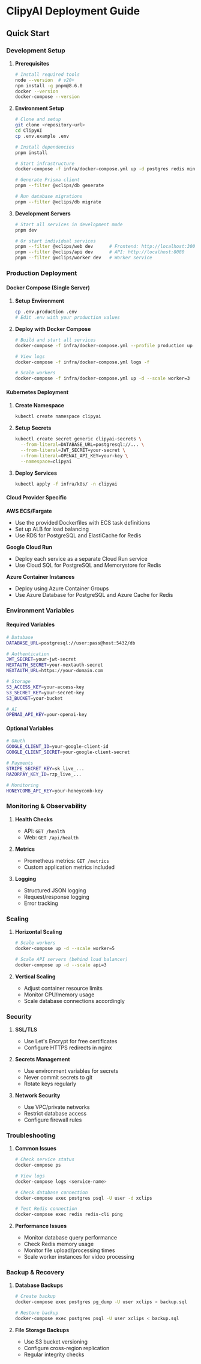 # ClipyAI Deployment Guide

## Quick Start

### Development Setup

1. **Prerequisites**
   ```bash
   # Install required tools
   node --version  # v20+
   npm install -g pnpm@8.6.0
   docker --version
   docker-compose --version
   ```

2. **Environment Setup**
   ```bash
   # Clone and setup
   git clone <repository-url>
   cd ClipyAI
   cp .env.example .env
   
   # Install dependencies
   pnpm install
   
   # Start infrastructure
   docker-compose -f infra/docker-compose.yml up -d postgres redis minio
   
   # Generate Prisma client
   pnpm --filter @xclips/db generate
   
   # Run database migrations
   pnpm --filter @xclips/db migrate
   ```

3. **Development Servers**
   ```bash
   # Start all services in development mode
   pnpm dev
   
   # Or start individual services
   pnpm --filter @xclips/web dev      # Frontend: http://localhost:3000
   pnpm --filter @xclips/api dev      # API: http://localhost:8080
   pnpm --filter @xclips/worker dev   # Worker service
   ```

### Production Deployment

#### Docker Compose (Single Server)

1. **Setup Environment**
   ```bash
   cp .env.production .env
   # Edit .env with your production values
   ```

2. **Deploy with Docker Compose**
   ```bash
   # Build and start all services
   docker-compose -f infra/docker-compose.yml --profile production up -d
   
   # View logs
   docker-compose -f infra/docker-compose.yml logs -f
   
   # Scale workers
   docker-compose -f infra/docker-compose.yml up -d --scale worker=3
   ```

#### Kubernetes Deployment

1. **Create Namespace**
   ```bash
   kubectl create namespace clipyai
   ```

2. **Setup Secrets**
   ```bash
   kubectl create secret generic clipyai-secrets \
     --from-literal=DATABASE_URL=postgresql://... \
     --from-literal=JWT_SECRET=your-secret \
     --from-literal=OPENAI_API_KEY=your-key \
     --namespace=clipyai
   ```

3. **Deploy Services**
   ```bash
   kubectl apply -f infra/k8s/ -n clipyai
   ```

#### Cloud Provider Specific

**AWS ECS/Fargate**
- Use the provided Dockerfiles with ECS task definitions
- Set up ALB for load balancing
- Use RDS for PostgreSQL and ElastiCache for Redis

**Google Cloud Run**
- Deploy each service as a separate Cloud Run service
- Use Cloud SQL for PostgreSQL and Memorystore for Redis

**Azure Container Instances**
- Deploy using Azure Container Groups
- Use Azure Database for PostgreSQL and Azure Cache for Redis

### Environment Variables

#### Required Variables
```bash
# Database
DATABASE_URL=postgresql://user:pass@host:5432/db

# Authentication
JWT_SECRET=your-jwt-secret
NEXTAUTH_SECRET=your-nextauth-secret
NEXTAUTH_URL=https://your-domain.com

# Storage
S3_ACCESS_KEY=your-access-key
S3_SECRET_KEY=your-secret-key
S3_BUCKET=your-bucket

# AI
OPENAI_API_KEY=your-openai-key
```

#### Optional Variables
```bash
# OAuth
GOOGLE_CLIENT_ID=your-google-client-id
GOOGLE_CLIENT_SECRET=your-google-client-secret

# Payments
STRIPE_SECRET_KEY=sk_live_...
RAZORPAY_KEY_ID=rzp_live_...

# Monitoring
HONEYCOMB_API_KEY=your-honeycomb-key
```

### Monitoring & Observability

1. **Health Checks**
   - API: `GET /health`
   - Web: `GET /api/health`

2. **Metrics**
   - Prometheus metrics: `GET /metrics`
   - Custom application metrics included

3. **Logging**
   - Structured JSON logging
   - Request/response logging
   - Error tracking

### Scaling

1. **Horizontal Scaling**
   ```bash
   # Scale workers
   docker-compose up -d --scale worker=5
   
   # Scale API servers (behind load balancer)
   docker-compose up -d --scale api=3
   ```

2. **Vertical Scaling**
   - Adjust container resource limits
   - Monitor CPU/memory usage
   - Scale database connections accordingly

### Security

1. **SSL/TLS**
   - Use Let's Encrypt for free certificates
   - Configure HTTPS redirects in nginx

2. **Secrets Management**
   - Use environment variables for secrets
   - Never commit secrets to git
   - Rotate keys regularly

3. **Network Security**
   - Use VPC/private networks
   - Restrict database access
   - Configure firewall rules

### Troubleshooting

1. **Common Issues**
   ```bash
   # Check service status
   docker-compose ps
   
   # View logs
   docker-compose logs <service-name>
   
   # Check database connection
   docker-compose exec postgres psql -U user -d xclips
   
   # Test Redis connection
   docker-compose exec redis redis-cli ping
   ```

2. **Performance Issues**
   - Monitor database query performance
   - Check Redis memory usage
   - Monitor file upload/processing times
   - Scale worker instances for video processing

### Backup & Recovery

1. **Database Backups**
   ```bash
   # Create backup
   docker-compose exec postgres pg_dump -U user xclips > backup.sql
   
   # Restore backup
   docker-compose exec postgres psql -U user xclips < backup.sql
   ```

2. **File Storage Backups**
   - Use S3 bucket versioning
   - Configure cross-region replication
   - Regular integrity checks